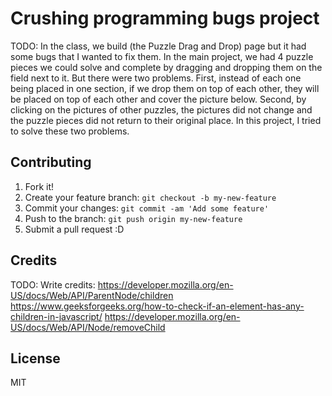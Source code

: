 # Crushing programming bugs project

TODO: In the class, we build (the Puzzle Drag and Drop) page but it had some bugs that I wanted to fix them. In the main project, we had 4 puzzle pieces we could solve and complete by dragging and dropping them on the field next to it. 
But there were two problems. First, instead of each one being placed in one section, if we drop them on top of each other, they will be placed on top of each other and cover the picture below.
Second, by clicking on the pictures of other puzzles, the pictures did not change and the puzzle pieces did not return to their original place. In this project, I tried to solve these two problems.

## Contributing

1. Fork it!
2. Create your feature branch: `git checkout -b my-new-feature`
3. Commit your changes: `git commit -am 'Add some feature'`
4. Push to the branch: `git push origin my-new-feature`
5. Submit a pull request :D

## Credits
TODO: Write credits:
https://developer.mozilla.org/en-US/docs/Web/API/ParentNode/children
https://www.geeksforgeeks.org/how-to-check-if-an-element-has-any-children-in-javascript/
https://developer.mozilla.org/en-US/docs/Web/API/Node/removeChild

## License
MIT